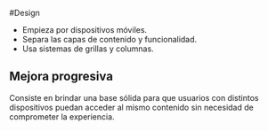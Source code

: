 #Design 

- Empieza por dispositivos móviles.
- Separa las capas de contenido y funcionalidad.
- Usa sistemas de grillas y columnas.

## Mejora progresiva

Consiste en brindar una base sólida para que usuarios con distintos dispositivos puedan acceder al mismo contenido sin necesidad de comprometer la experiencia.
